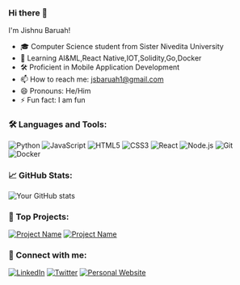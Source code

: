 ### Hi there 👋

I'm Jishnu Baruah!

- 🎓 Computer Science student from Sister Nivedita University
- 🌱 Learning AI&ML,React Native,IOT,Solidity,Go,Docker
- 🛠️ Proficient in Mobile Application Development
- 📫 How to reach me: jsbaruah1@gmail.com
- 😄 Pronouns: He/Him
- ⚡ Fun fact: I am fun

### 🛠️ Languages and Tools:

![Python](https://img.shields.io/badge/-Python-000?&logo=Python)
![JavaScript](https://img.shields.io/badge/-JavaScript-000?&logo=JavaScript)
![HTML5](https://img.shields.io/badge/-HTML5-000?&logo=HTML5)
![CSS3](https://img.shields.io/badge/-CSS3-000?&logo=CSS3&logoColor=1572B6)
![React](https://img.shields.io/badge/-React-000?&logo=React)
![Node.js](https://img.shields.io/badge/-Node.js-000?&logo=node.js)
![Git](https://img.shields.io/badge/-Git-000?&logo=git)
![Docker](https://img.shields.io/badge/-Docker-000?&logo=Docker)

### 📈 GitHub Stats:

![Your GitHub stats](https://github-readme-stats.vercel.app/api?username=yourusername&show_icons=true&theme=radical)

### 🚀 Top Projects:

[![Project Name](https://github-readme-stats.vercel.app/api/pin/?username=yourusername&repo=projectname&theme=radical)](https://github.com/yourusername/projectname)
[![Project Name](https://github-readme-stats.vercel.app/api/pin/?username=yourusername&repo=projectname&theme=radical)](https://github.com/yourusername/projectname)

### 🔗 Connect with me:

[![LinkedIn](https://img.shields.io/badge/-LinkedIn-000?&logo=LinkedIn)](https://www.linkedin.com/in/yourlinkedin)
[![Twitter](https://img.shields.io/badge/-Twitter-000?&logo=Twitter)](https://twitter.com/yourtwitter)
[![Personal Website](https://img.shields.io/badge/-Website-000?&logo=Web)](https://yourwebsite.com)

